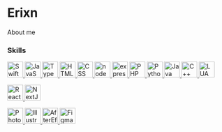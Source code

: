 # Erixn

About me

### Skills

<p align="left"> 
  <a href="https://developer.apple.com/swift/" target="_blank" rel="noreferrer">
    <img src="https://cdn.worldvectorlogo.com/logos/swift-15.svg" width="36" height="36" alt="Swift" />
  </a> 
  <a href="https://developer.mozilla.org/en-US/docs/Web/JavaScript" target="_blank" rel="noreferrer">
    <img src="https://raw.githubusercontent.com/danielcranney/readme-generator/main/public/icons/skills/javascript-colored.svg" width="36" height="36"alt="JavaScript"/>
  </a> 
  <a href="https://www.typescriptlang.org/" target="_blank" rel="noreferrer">
    <img src="https://raw.githubusercontent.com/danielcranney/readme-generator/main/public/icons/skills/typescript-colored.svg" width="36" height="36" alt="TypeScript" />
  </a>
    <a href="https://developer.mozilla.org/en-US/docs/Web/HTML" target="_blank" rel="noreferrer">
    <img src="https://cdn.iconscout.com/icon/free/png-256/free-html-5-1-1175208.png" width="36" height="36" alt="HTML" />
  </a> 
  <a href="https://www.w3.org/TR/CSS/#css" target="_blank" rel="noreferrer">
    <img src="https://raw.githubusercontent.com/danielcranney/readme-generator/main/public/icons/skills/css3-colored.svg" width="36" height="36" alt="CSS" />
  </a> 
  <a href="https://nodejs.org/en/" target="_blank" rel="noreferrer">
    <img src="https://raw.githubusercontent.com/danielcranney/readme-generator/main/public/icons/skills/nodejs-colored.svg" width="36" height="36" alt="nodeJS" />
  </a> 
  <a href="https://expressjs.com/" target="_blank" rel="noreferrer">
    <img src="https://raw.githubusercontent.com/danielcranney/readme-generator/main/public/icons/skills/express-colored.svg" width="36" height="36" alt="expressJS" />
  </a> 
  <a href="https://www.php.net/" target="_blank" rel="noreferrer">
    <img src="https://cdn.iconscout.com/icon/free/png-256/free-php-99-1175127.png?f=webp" width="36" height="36" alt="PHP" />
  </a> 
  <a href="https://www.python.org/" target="_blank" rel="noreferrer">
    <img src="https://raw.githubusercontent.com/danielcranney/readme-generator/main/public/icons/skills/python-colored.svg" width="36" height="36" alt="Python" />
  </a> 
  <a href="https://www.java.com/" target="_blank" rel="noreferrer">
    <img src="https://cdn4.iconfinder.com/data/icons/logos-and-brands/512/181_Java_logo_logos-512.png" width="36" height="36" alt="Java" />
  </a> 
  <a href="https://docs.microsoft.com/en-us/cpp/?view=msvc-170" target="_blank" rel="noreferrer">
    <img src="https://raw.githubusercontent.com/danielcranney/readme-generator/main/public/icons/skills/c-colored.svg" width="36" height="36" alt="C++" />
  </a> 
  <a href="https://www.lua.org/" target="_blank" rel="noreferrer">
    <img src="https://upload.wikimedia.org/wikipedia/commons/thumb/c/cf/Lua-Logo.svg/2048px-Lua-Logo.svg.png" width="36" height="36" alt="LUA" />
  </a> 
  </p> 
  <p> 
  <a href="https://reactjs.org/" target="_blank" rel="noreferrer">
    <img src="https://raw.githubusercontent.com/danielcranney/readme-generator/main/public/icons/skills/react-colored.svg" width="36" height="36" alt="React" />
  </a> 
  <a href="https://nextjs.org/docs" target="_blank" rel="noreferrer">
    <img src="https://raw.githubusercontent.com/danielcranney/readme-generator/main/public/icons/skills/nextjs-colored.svg" width="36" height="36" alt="NextJs" />
  </a>
</p> 
  
  <p> 
    <a href="https://www.adobe.com/products/photoshop.html" target="_blank" rel="noreferrer">
        <img src="https://upload.wikimedia.org/wikipedia/commons/thumb/a/af/Adobe_Photoshop_CC_icon.svg/2101px-Adobe_Photoshop_CC_icon.svg.png" width="36" height="36" alt="Photoshop" />
    </a> 
    <a href="adobe.com/products/illustrator.html" target="_blank" rel="noreferrer">
        <img src="https://upload.wikimedia.org/wikipedia/commons/thumb/f/fb/Adobe_Illustrator_CC_icon.svg/788px-Adobe_Illustrator_CC_icon.svg.png" width="36" height="36" alt="Illustrator" />
    </a> 
    <a href="https://www.adobe.com/products/aftereffects.html" target="_blank" rel="noreferrer">
        <img src="https://upload.wikimedia.org/wikipedia/commons/thumb/c/cb/Adobe_After_Effects_CC_icon.svg/2101px-Adobe_After_Effects_CC_icon.svg.png" width="36" height="36" alt="AfterEffects" />
    </a> 
    <a href="https://www.figma.com/" target="_blank" rel="noreferrer">
        <img src="https://raw.githubusercontent.com/danielcranney/readme-generator/main/public/icons/skills/figma-colored.svg" width="36" height="36" alt="Figma" />
    </a> 
  </p>

